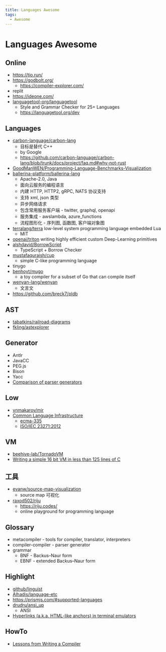 ```yaml
---
title: Languages Awesome
tags:
  - Awesome
---
```


# Languages Awesome

## Online

- https://tio.run/
- https://godbolt.org/
  - https://compiler-explorer.com/
- replit
- https://ideone.com/
- [languagetool-org/languagetool](https://github.com/languagetool-org/languagetool)
  - Style and Grammar Checker for 25+ Languages
  - https://languagetool.org/dev

## Languages

- [carbon-language/carbon-lang](https://github.com/carbon-language/carbon-lang)
  - 目标是替代 C++
  - by Google
  - https://github.com/carbon-language/carbon-lang/blob/trunk/docs/project/faq.md#why-not-rust
- [GoodManWEN/Programming-Language-Benchmarks-Visualization](https://github.com/GoodManWEN/Programming-Language-Benchmarks-Visualization)
- [ballerina-platform/ballerina-lang](https://github.com/ballerina-platform/ballerina-lang)
  - Apache-2.0, Java
  - 面向云服务的编程语言
  - 内建 HTTP, HTTP2, gRPC, NATS 协议支持
  - 支持 xml, json 类型
  - 异步网络请求
  - 包含常用服务客户端 - twitter, graphql, openapi
  - 服务集成 - awslambda, azure_functions
  - 流程图形化 - 序列图, 函数图, 客户端对象图
- [terralang/terra](https://github.com/terralang/terra)
  low-level system programming language embedded Lua
  - MIT
- [openai/triton](https://github.com/openai/triton)
  writing highly efficient custom Deep-Learning primitives
- [alshdavid/BorrowScript](https://github.com/alshdavid/BorrowScript)
  - TypeScript + Borrow Checker
- [mustafaquraish/cup](https://github.com/mustafaquraish/cup)
  - simple C-like programming language
- tinygo
- [benhoyt/mugo](https://github.com/benhoyt/mugo)
  - a toy compiler for a subset of Go that can compile itself
- [wenyan-lang/wenyan](https://github.com/wenyan-lang/wenyan)
  - 文言文
- https://github.com/breck7/pldb

## AST

- [tabatkins/railroad-diagrams](https://github.com/tabatkins/railroad-diagrams)
- [fkling/astexplorer](https://github.com/fkling/astexplorer)

## Generator

- Antlr
- JavaCC
- PEG.js
- Bison
- Yacc
- [Comparison of parser generators](https://en.wikipedia.org/wiki/Comparison_of_parser_generators)

## Low

- [vnmakarov/mir](https://github.com/vnmakarov/mir)
- [Common Language Infrastructure](https://en.wikipedia.org/wiki/Common_Language_Infrastructure)
  - [ecma-335](https://www.ecma-international.org/publications-and-standards/standards/ecma-335/)
  - [ISO/IEC 23271:2012](https://www.iso.org/standard/58046.html)

## VM

- [beehive-lab/TornadoVM](https://github.com/beehive-lab/TornadoVM)
- [Writing a simple 16 bit VM in less than 125 lines of C](https://www.andreinc.net/2021/12/01/writing-a-simple-vm-in-less-than-125-lines-of-c)

## 工具

- [evanw/source-map-visualization](https://github.com/evanw/source-map-visualization)
  - source map 可视化
- [raxod502/riju](https://github.com/raxod502/riju)
  - https://riju.codes/
  - online playground for programming language

## Glossary

- metacompiler - tools for compiler, translator, interpreters
- compiler-compiler - parser generator
- grammar
  - BNF - Backus–Naur form
  - EBNF - extended Backus–Naur form

## Highlight

- [github/linguist](https://github.com/github/linguist)
- [Alhadis/language-etc](https://github.com/Alhadis/language-etc)
- https://prismjs.com/#supported-languages
- [drudru/ansi_up](https://github.com/drudru/ansi_up)
  - ANSI
- [Hyperlinks (a.k.a. HTML-like anchors) in terminal emulators](https://gist.github.com/egmontkob/eb114294efbcd5adb1944c9f3cb5feda)

## HowTo

- [Lessons from Writing a Compiler](https://borretti.me/article/lessons-writing-compiler)
